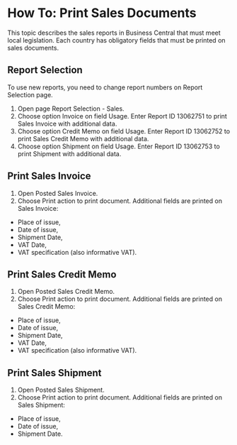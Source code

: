 # How To: Print Sales Documents

This topic describes the sales reports in Business Central that must meet local legislation. Each country has obligatory fields that must be printed on sales documents.

## Report Selection

To use new reports, you need to change report numbers on Report Selection page.
1. Open page Report Selection - Sales.
2. Choose option Invoice on field Usage. Enter Report ID 13062751 to print Sales Invoice with additional data.
3. Choose option Credit Memo on field Usage. Enter Report ID 13062752 to print Sales Credit Memo with additional data.
3. Choose option Shipment on field Usage. Enter Report ID 13062753 to print Shipment with additional data.

## Print Sales Invoice

1. Open Posted Sales Invoice.
2. Choose Print action to print document. Additional fields are printed on Sales Invoice: 
- Place of issue,
- Date of issue,
- Shipment Date,
- VAT Date,
- VAT specification (also informative VAT).

## Print Sales Credit Memo

1. Open Posted Sales Credit Memo.
2. Choose Print action to print document. Additional fields are printed on Sales Credit Memo: 
- Place of issue,
- Date of issue,
- Shipment Date,
- VAT Date,
- VAT specification (also informative VAT).

## Print Sales Shipment

1. Open Posted Sales Shipment.
2. Choose Print action to print document. Additional fields are printed on Sales Shipment: 
- Place of issue,
- Date of issue,
- Shipment Date.